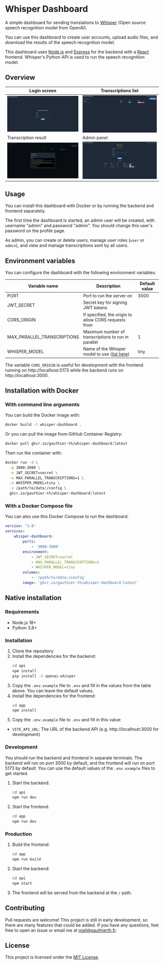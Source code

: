 # Whisper Dashboard

A simple dashboard for sending translations to [Whisper](https://github.com/openai/whisper) (Open source speech recognition model from OpenAI).

You can use this dashboard to create user accounts, upload audio files, and download the results of the speech recognition model.

This dashboard uses [Node.js](https://github.com/nodejs/node) and [Express](https://github.com/expressjs/express) for the backend with a [React](https://github.com/facebook/react) frontend. Whisper's Python API is used to run the speech recognition model.

## Overview

Login screen                                                                                                     |  Transcriptions list
-----------------------------------------------------------------------------------------------------------------|-----------------------------------------------------------------------------------------------------
![](https://github.com/gauthier-th/whisper-dashboard/blob/master/screenshots/login.png?raw=true)                 |  ![](https://github.com/gauthier-th/whisper-dashboard/blob/master/screenshots/homepage.png?raw=true)
Transcription result                                                                                             |  Admin panel
![](https://github.com/gauthier-th/whisper-dashboard/blob/master/screenshots/transcription-result.png?raw=true)  |  ![](https://github.com/gauthier-th/whisper-dashboard/blob/master/screenshots/admin-panel.png?raw=true)

## Usage

You can install this dashboard with Docker or by running the backend and frontend separately.

The first time the dashboard is started, an admin user will be created, with username "admin" and password "admin". You should change this user's password on the profile page.

As admin, you can create or delete users, manage user roles (`user` or `admin`), and view and manage transcriptions sent by all users.

## Environment variables

You can configure the dashboard with the following environment variables:

| Variable name               | Description                                          | Default value |
|-----------------------------|------------------------------------------------------|---------------|
| PORT                        | Port to run the server on                            | 3000          |
| JWT_SECRET                  | Secret key for signing JWT tokens                    |               |
| CORS_ORIGIN                 | If specified, the origin to allow CORS requests from |               |
| MAX_PARALLEL_TRANSCRIPTIONS | Maximum number of transcriptions to run in parallel  | 1             |
| WHISPER_MODEL               | Name of the Whisper model to use ([list here](https://github.com/openai/whisper?tab=readme-ov-file#available-models-and-languages)) | tiny          |

The variable `CORS_ORIGIN` is useful for development with the frontend running on http://localhost:5173 while the backend runs on http://localhost:3000.

## Installation with Docker

### With command line arguments

You can build the Docker image with:
```bash
docker build -t whisper-dashboard .
```

Or you can pull the image from GitHub Container Registry:
```bash
docker pull ghcr.io/gauthier-th/whisper-dashboard:latest
```

Then run the container with:

```bash
docker run -d \
  -p 3000:3000 \
  -e JWT_SECRET=secret \
  -e MAX_PARALLEL_TRANSCRIPTIONS=1 \
  -e WHISPER_MODEL=tiny \
  -v /path/to/data:/config \
  ghcr.io/gauthier-th/whisper-dashboard:latest
```

### With a Docker Compose file

You can also use this Docker Compose to run the dashboard:

```yaml
version: "3.8"
services:
    whisper-dashboard:
        ports:
            - '3000:3000'
        environment:
            - JWT_SECRET=secret
            - MAX_PARALLEL_TRANSCRIPTIONS=1
            - WHISPER_MODEL=tiny
        volumes:
            - '/path/to/data:/config'
        image: 'ghcr.io/gauthier-th/whisper-dashboard:latest'
```

## Native installation

### Requirements

- Node.js 18+
- Python 3.8+

### Installation

1. Clone the repository
2. Install the dependencies for the backend:
    ```bash
    cd api
    npm install
    pip install -U openai-whisper
    ```
3. Copy the `.env.example` file to `.env` and fill in the values from the table above. You can leave the default values.
4. Install the dependencies for the frontend:
    ```bash
    cd app
    npm install
    ```
5. Copy the `.env.example` file to `.env` and fill in this value:
  - `VITE_API_URL`: The URL of the backend API (e.g. http://localhost:3000 for development)

### Development

You should run the backend and frontend in separate terminals. The backend will run on port 3000 by default, and the frontend will run on port 5173 by default. You can use the default values of the `.env.example` files to get started.

1. Start the backend:
   ```bash
   cd api
   npm run dev
   ```
2. Start the frontend:
    ```bash
    cd app
    npm run dev
    ```

### Production

1. Build the frontend:
    ```bash
    cd app
    npm run build
    ```
2. Start the backend:
    ```bash
    cd api
    npm start
    ```
3. The frontend will be served from the backend at the `/` path.

## Contributing

Pull requests are welcome! This project is still in early development, so there are many features that could be added. If you have any questions, feel free to open an issue or email me at [mail@gauthierth.fr](mailto:mail@gauthierth.fr).

## License

This project is licensed under the [MIT License](LICENSE).

